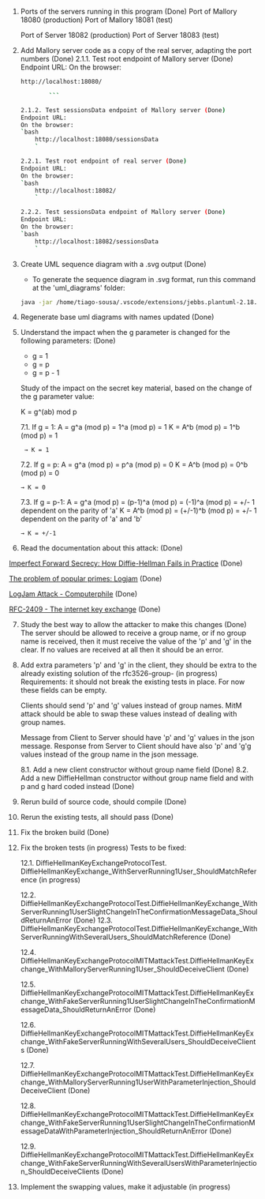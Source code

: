 1.  Ports of the servers running in this program (Done)
    Port of Mallory 18080 (production)
    Port of Mallory 18081 (test)

    Port of Server 18082 (production)
    Port of Server 18083 (test)

2.  Add Mallory server code as a copy of the real server, adapting the port numbers (Done)
    2.1.1. Test root endpoint of Mallory server (Done)
    Endpoint URL:
    On the browser:

    ````bash
    http://localhost:18080/

            ```

    2.1.2. Test sessionsData endpoint of Mallory server (Done)
    Endpoint URL:
    On the browser:
    `bash
        http://localhost:18080/sessionsData
        `

    2.2.1. Test root endpoint of real server (Done)
    Endpoint URL:
    On the browser:
    `bash
        http://localhost:18082/
        `

    2.2.2. Test sessionsData endpoint of Mallory server (Done)
    Endpoint URL:
    On the browser:
    `bash
        http://localhost:18082/sessionsData
        `
    ````

3.  Create UML sequence diagram with a .svg output (Done)

    - To generate the sequence diagram in .svg format, run this command at the 'uml_diagrams' folder:

    ```bash
    java -jar /home/tiago-sousa/.vscode/extensions/jebbs.plantuml-2.18.1/plantuml.jar -tsvg sequence_diagram.puml
    ```

4.  Regenerate base uml diagrams with names updated (Done)

5.  Understand the impact when the g parameter is changed for the following parameters: (Done)

    - g = 1
    - g = p
    - g = p - 1

    Study of the impact on the secret key material, based on the change of the g parameter value:

    K = g^(ab) mod p

    7.1. If g = 1:
    A = g^a (mod p) = 1^a (mod p) = 1
    K = A^b (mod p) = 1^b (mod p) = 1

         → K = 1

    7.2. If g = p:
    A = g^a (mod p) = p^a (mod p) = 0
    K = A^b (mod p) = 0^b (mod p) = 0

        → K = 0

    7.3. If g = p-1:
    A = g^a (mod p) = (p-1)^a (mod p) = (-1)^a (mod p) = +/- 1 dependent on the parity of 'a'
    K = A^b (mod p) = (+/-1)^b (mod p) = +/- 1 dependent on the parity of 'a' and 'b'

        → K = +/-1

6.  Read the documentation about this attack: (Done)

[Imperfect Forward Secrecy: How Diffie-Hellman Fails in Practice](https://weakdh.org/imperfect-forward-secrecy-ccs15.pdf) (Done)

[The problem of popular primes: Logjam](https://arxiv.org/pdf/1602.02396) (Done)

[LogJam Attack - Computerphile](https://www.youtube.com/watch?v=gVtjsd00fWo&t=7s) (Done)

[RFC-2409 - The internet key exchange](https://datatracker.ietf.org/doc/html/rfc2409) (Done)

7.  Study the best way to allow the attacker to make this changes (Done)
    The server should be allowed to receive a group name, or if no group name is received, then it must receive the value of
    the 'p' and 'g' in the clear. If no values are received at all then it should be an error.

8.  Add extra parameters 'p' and 'g' in the client, they should be extra to the already existing solution of the rfc3526-group-<xy> (in progress)
    Requirements: it should not break the existing tests in place.
    For now these fields can be empty.

    Clients should send 'p' and 'g' values instead of group names.
    MitM attack should be able to swap these values instead of dealing with group names.

    Message from Client to Server should have 'p' and 'g' values in the json message.
    Response from Server to Client should have also 'p' and 'g'g values instead of the group
    name in the json message.

    8.1. Add a new client constructor without group name field (Done)
    8.2. Add a new DiffieHellman constructor without group name field and with p and g hard coded instead (Done)

9.  Rerun build of source code, should compile (Done)
10. Rerun the existing tests, all should pass (Done)
11. Fix the broken build (Done)

12. Fix the broken tests (in progress)
    Tests to be fixed:

    12.1. DiffieHellmanKeyExchangeProtocolTest. DiffieHellmanKeyExchange_WithServerRunning1User_ShouldMatchReference (in progress)

    12.2. DiffieHellmanKeyExchangeProtocolTest.DiffieHellmanKeyExchange_WithServerRunning1UserSlightChangeInTheConfirmationMessageData_ShouldReturnAnError (Done)
    12.3. DiffieHellmanKeyExchangeProtocolTest.DiffieHellmanKeyExchange_WithServerRunningWithSeveralUsers_ShouldMatchReference (Done)

    12.4. DiffieHellmanKeyExchangeProtocolMITMattackTest.DiffieHellmanKeyExchange_WithMalloryServerRunning1User_ShouldDeceiveClient (Done)

    12.5. DiffieHellmanKeyExchangeProtocolMITMattackTest.DiffieHellmanKeyExchange_WithFakeServerRunning1UserSlightChangeInTheConfirmationMessageData_ShouldReturnAnError (Done)

    12.6. DiffieHellmanKeyExchangeProtocolMITMattackTest.DiffieHellmanKeyExchange_WithFakeServerRunningWithSeveralUsers_ShouldDeceiveClients (Done)

    12.7. DiffieHellmanKeyExchangeProtocolMITMattackTest.DiffieHellmanKeyExchange_WithMalloryServerRunning1UserWithParameterInjection_ShouldDeceiveClient (Done)

    12.8. DiffieHellmanKeyExchangeProtocolMITMattackTest.DiffieHellmanKeyExchange_WithFakeServerRunning1UserSlightChangeInTheConfirmationMessageDataWithParameterInjection_ShouldReturnAnError (Done)

    12.9. DiffieHellmanKeyExchangeProtocolMITMattackTest.DiffieHellmanKeyExchange_WithFakeServerRunningWithSeveralUsersWithParameterInjection_ShouldDeceiveClients (Done)

13. Implement the swapping values, make it adjustable (in progress)
